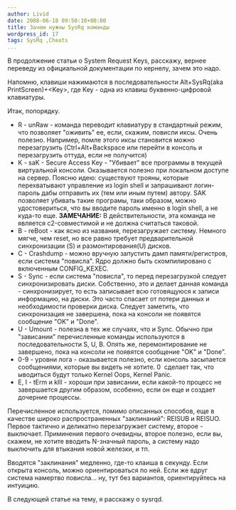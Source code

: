 ```yaml
---
author: Livid
date: 2008-06-18 09:50:10+00:00
title: Зачем нужны SysRq команды
wordpress_id: 17
tags: SysRq ,Cheats
...
```


В продолжение статьи о System Request Keys, расскажу, вернее переведу из
официальной документации по кернелу, зачем это надо.


<!--more-->



Напомню, клавиши нажимаются в последовательности Alt+SysRq(aka
PrintScreen)+\<Key\>, где Key - одна из клавиш буквенно-цифровой
клавиатуры.

Итак, попорядку.

-   R - unRaw - команда переводит клавиатуру в стандартный режим, что
    позволяет "оживить" ее, если, скажим, повисли иксы. Очень полезно.
    Например, помле этого иксы становится можно перезагрузить
    (Ctrl+Alt+Backspace или перейти в консоль и перезагрузить оттуда,
    если не получится)
-   K - saK - Secure Access Key - "Убивает" все программы в текущей
    виртуальной консоли. Оказывается полезно при локальном доступе на
    сервер. Поясню идею: существуют трояны, которые перехватывают
    управление из login shell и запрашивают логин-пароль дабы отправить
    их (тем или иным путем) автору. SAK позволяет убивать такие
    програмы, таки образом, можно удостовериться, что вы вводите пароль
    именно в login shell, а не куда-то еще. **ЗАМЕЧАНИЕ:** В
    действительности, эта команда не является c2-совместимой и не должна
    считаться таковой.
-   B - reBoot - как ясно из названия, перезагружает систему. Немного
    мягче, чем reset, но все равно требует предварительной синхронизации
    (S) и размонтирования(U) дисков.
-   C - Crashdump - можно вручную запустить дамп памяти/регистров, если
    система "повисла". Ядро должно быть скомпилировано с включенным
    CONFIG\_KEXEC.
-   S - Sync - если система "повисла", то перед перезагрузкой следует
    синхронизировать диски. Собственно, это и делает данная команда -
    синхронизирует, то есть записывает всю готовящуюся к записи
    информацию, на диски. Это часто спасает от потери данных и
    необходимости проверки диска. Следует заметить, что синхронизация не
    завершена, пока на консоли не появятся сообщение "OK" и "Done".
-   U - Umount - полезна в тех же случаях, что и Sync. Обычно при
    "зависании" перечисленные команды используются в последовательности
    S, U, B. Опять же, перемонтирование не завершено, пока на консоли не
    появятся сообщение "OK" и "Done".
-   0-9 - уровни лога - оказывается полезно, если консоль засыпается
    сообщениями, которые вы видеть не хотите. 0  сделает так, что
    ыводиться будут только Kernel Oops, Kernel Panic.
-   E, I - tErm и kIll - хороши при зависании, если какой-то процесс не
    завершается другим образом, особенно, если он еще и создает дочерние
    процессы.


Перечисленное используется, помимо описанных способов, еще в качестве
широко распространенных "заклинаний": REISUB и REISUO. Первое тактично и
деликатно перезагружает систему, второе - выключает. Приминения первого
очевидны, второе полезно, если вы, скажем, не хотите вводить N-значный
пароль, а систему надо выключить для втыкания новой железки, и тп.

Вводятся "заклинания" медленно, где-то клаиша в секунду. Если открыта
консоль, можно ориентироваться по ней. Если же вдруг система намертво
повисла... ну, тут без вариантов, ориентируйтесь на интуицию.

В следующей статье на тему, я расскажу о sysrqd.
